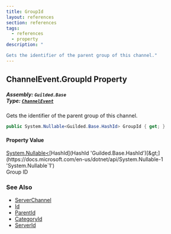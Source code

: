 ```yaml
---
title: GroupId
layout: references
section: references
tags:
  - references
  - property
description: "

Gets the identifier of the parent group of this channel."
---
```


## ChannelEvent.GroupId Property
##### **Assembly:** `Guilded.Base`<br/>**Type:** [`ChannelEvent`](ChannelEvent 'Guilded.Base.Events.ChannelEvent')

Gets the identifier of the parent group of this channel.

```csharp
public System.Nullable<Guilded.Base.HashId> GroupId { get; }
```

#### Property Value
[System.Nullable&lt;](https://docs.microsoft.com/en-us/dotnet/api/System.Nullable-1 'System.Nullable`1')[HashId](HashId 'Guilded.Base.HashId')[&gt;](https://docs.microsoft.com/en-us/dotnet/api/System.Nullable-1 'System.Nullable`1')  
Group ID

### See Also
- [ServerChannel](ServerChannel 'Guilded.Base.Servers.ServerChannel')
- [Id](ServerChannel.Id 'Guilded.Base.Servers.ServerChannel.Id')
- [ParentId](ServerChannel.ParentId 'Guilded.Base.Servers.ServerChannel.ParentId')
- [CategoryId](ServerChannel.CategoryId 'Guilded.Base.Servers.ServerChannel.CategoryId')
- [ServerId](ServerChannel.ServerId 'Guilded.Base.Servers.ServerChannel.ServerId')